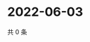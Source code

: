 # 2022-06-03

共 0 条

<!-- BEGIN WEIBO -->
<!-- 最后更新时间 Fri Jun 03 2022 00:25:23 GMT+0800 (China Standard Time) -->

<!-- END WEIBO -->
